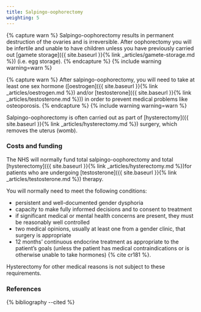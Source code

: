 ```yaml
---
title: Salpingo-oophorectomy
weighting: 5
---
```


{% capture warn %}
Salpingo-oophorectomy results in permanent destruction of the ovaries and is irreversible. After oophorectomy you will be infertile and unable to have children unless you have previously carried out [gamete storage]({{ site.baseurl }}{% link _articles/gamete-storage.md %}) (i.e. egg storage).
{% endcapture %}
{% include warning warning=warn %}

{% capture warn %}
After salpingo-oophorectomy, you will need to take at least one sex hormone ([oestrogen]({{ site.baseurl }}{% link _articles/oestrogen.md %}) and/or [testosterone]({{ site.baseurl }}{% link _articles/testosterone.md %})) in order to prevent medical problems like osteoporosis.
{% endcapture %}
{% include warning warning=warn %}

Salpingo-oophorectomy is often carried out as part of [hysterectomy]({{ site.baseurl }}{% link _articles/hysterectomy.md %}) surgery, which removes the uterus (womb).

### Costs and funding

The NHS will normally fund total salpingo-oophorectomy and total [hysterectomy]({{ site.baseurl }}{% link _articles/hysterectomy.md %})for patients who are undergoing [testosterone]({{ site.baseurl }}{% link _articles/testosterone.md %}) therapy.

You will normally need to meet the following conditions:

- persistent and well-documented gender dysphoria
- capacity to make fully informed decisions and to consent to treatment
- if significant medical or mental health concerns are present, they must be reasonably well controlled
- two medical opinions, usually at least one from a gender clinic, that surgery is appropriate 
- 12 months’ continuous endocrine treatment as appropriate to the
patient’s goals (unless the patient has medical contraindications
or is otherwise unable to take hormones) {% cite cr181 %}. 

Hysterectomy for other medical reasons is not subject to these requirements.

### References

{% bibliography --cited %}